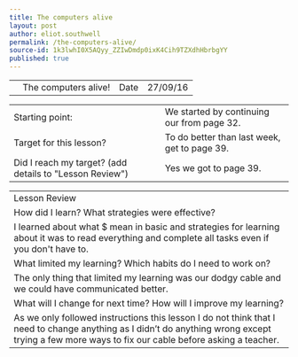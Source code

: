 ```yaml
---
title: The computers alive
layout: post
author: eliot.southwell
permalink: /the-computers-alive/
source-id: 1k3lwhI0X5AQyy_ZZIwDmdp0ixK4Cih9TZXdhHbrbgYY
published: true
---
```

<table>
  <tr>
    <td></td>
    <td>The computers alive!</td>
    <td>Date</td>
    <td>27/09/16</td>
  </tr>
</table>


<table>
  <tr>
    <td>Starting point:</td>
    <td>We started by continuing our from page 32.</td>
  </tr>
  <tr>
    <td>Target for this lesson?</td>
    <td>To do better than last week, get to page 39.</td>
  </tr>
  <tr>
    <td>Did I reach my target? 
(add details to "Lesson Review")</td>
    <td>Yes we got to page 39.</td>
  </tr>
</table>


<table>
  <tr>
    <td>Lesson Review</td>
  </tr>
  <tr>
    <td>How did I learn? What strategies were effective? </td>
  </tr>
  <tr>
    <td>I learned about what $ mean in basic and strategies for learning about it was to read everything and complete all tasks even if you don't have to.</td>
  </tr>
  <tr>
    <td>What limited my learning? Which habits do I need to work on? </td>
  </tr>
  <tr>
    <td>The only thing that limited my learning was our dodgy cable and we could have communicated better.</td>
  </tr>
  <tr>
    <td>What will I change for next time? How will I improve my learning?</td>
  </tr>
  <tr>
    <td>As we only followed instructions this lesson I do not think that I need to change anything as I didn’t do anything wrong except trying a few more ways to fix our cable before asking a teacher.</td>
  </tr>
</table>


